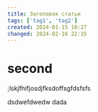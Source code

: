 ```yaml
---
title: Заголовок статьи
tags: ['tag1', 'tag2']
created: 2024-01-15 10:27
changed: 2024-02-16 22:15
---
```

# second
;lskjfhifjosdjfksdoffsgfdsfsfs


dsdwefdwedw
dada
